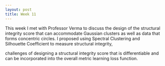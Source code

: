 ```yaml
---
layout: post
title: Week 11
---
```


This week I met with Professor Verma to discuss the design of the structural integrity score that can accommodate Gaussian clusters as well as data that forms concentric circles. I proposed using Spectral Clustering and Silhouette Coefficient to measure structural integrity, 

challenges of designing a structural integrity score that is differentiable and can be incorporated into the overall metric learning loss function.
